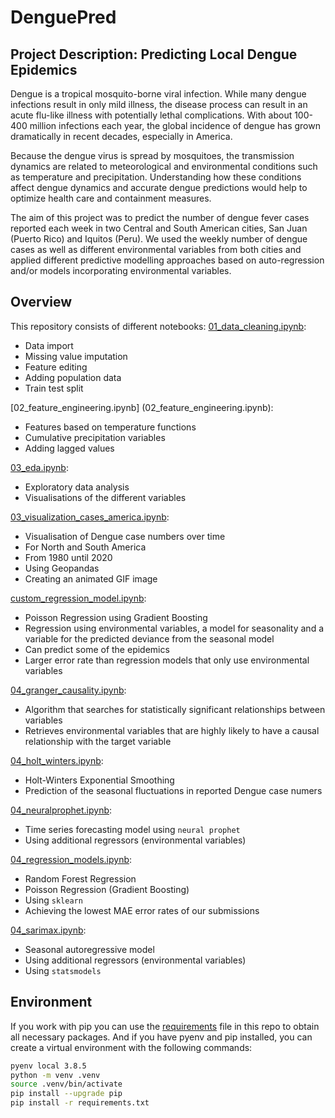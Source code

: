 # DenguePred

## Project Description: Predicting Local Dengue Epidemics
Dengue is a tropical mosquito-borne viral infection. While many dengue infections result in only mild illness, the disease process can result in an acute flu-like illness with potentially lethal complications. With about 100-400 million infections each year, the global incidence of dengue has grown dramatically in recent decades, especially in America.

Because the dengue virus is spread by mosquitoes, the transmission dynamics are related to meteorological and environmental conditions such as temperature and precipitation. Understanding how these conditions affect dengue dynamics and accurate dengue predictions would help to optimize health care and containment measures.

The aim of this project was to predict the number of dengue fever cases reported each week in two Central and South American cities, San Juan (Puerto Rico) and Iquitos (Peru). We used the weekly number of dengue cases as well as different environmental variables from both cities and applied different predictive modelling approaches based on auto-regression and/or models incorporating environmental variables. 

## Overview
This repository consists of different notebooks: 
[01_data_cleaning.ipynb](01_data_cleaning.ipynb): 
* Data import
* Missing value imputation
* Feature editing 
* Adding population data
* Train test split

[02_feature_engineering.ipynb] (02_feature_engineering.ipynb): 
* Features based on temperature functions
* Cumulative precipitation variables
* Adding lagged values

[03_eda.ipynb](03_eda.ipynb):
* Exploratory data analysis
* Visualisations of the different variables

[03_visualization_cases_america.ipynb](03_visualization_cases_america.ipynb):
* Visualisation of Dengue case numbers over time
* For North and South America
* From 1980 until 2020
* Using Geopandas
* Creating an animated GIF image

[custom_regression_model.ipynb](custom_regression_model.ipynb):
* Poisson Regression using Gradient Boosting
* Regression using environmental variables, a model for seasonality and a variable for the predicted deviance from the seasonal model
* Can predict some of the epidemics
* Larger error rate than regression models that only use environmental variables

[04_granger_causality.ipynb](04_granger_causality.ipynb):
* Algorithm that searches for statistically significant relationships between variables
* Retrieves environmental variables that are highly likely to have a causal relationship with the target variable

[04_holt_winters.ipynb](04_holt_winters.ipynb):
* Holt-Winters Exponential Smoothing
* Prediction of the seasonal fluctuations in reported Dengue case numers

[04_neuralprophet.ipynb](04_neuralprophet.ipynb):
* Time series forecasting model using `neural prophet`
* Using additional regressors (environmental variables)

[04_regression_models.ipynb](04_regression_models.ipynb):
* Random Forest Regression 
* Poisson Regression (Gradient Boosting)
* Using `sklearn`
* Achieving the lowest MAE error rates of our submissions

[04_sarimax.ipynb](04_sarimax.ipynb):
* Seasonal autoregressive model
* Using additional regressors (environmental variables)
* Using `statsmodels`


## Environment
If you work with pip you can use the [requirements](requirements.txt) file in this repo to obtain all necessary packages. And if you have pyenv and pip installed, you can create a virtual environment with the following commands:

```BASH
pyenv local 3.8.5
python -m venv .venv
source .venv/bin/activate
pip install --upgrade pip
pip install -r requirements.txt
```
